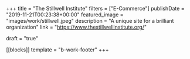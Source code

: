 +++
title = "The Stillwell Institute"
filters = ["E-Commerce"]
publishDate = "2019-11-21T00:23:38+00:00"
featured_image = "images/work/stillwell.jpeg"
description = "A unique site for a brilliant organization"
link = "https://www.thestillwellinstitute.org/"

draft = "true"

[[blocks]]
template = "b-work-footer"
+++